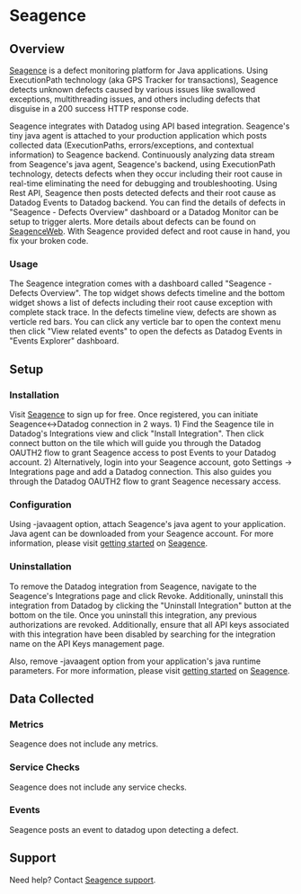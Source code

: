 # Seagence

## Overview

[Seagence][1] is a defect monitoring platform for Java applications. Using ExecutionPath technology (aka GPS Tracker for transactions), Seagence detects unknown defects caused by various issues like swallowed exceptions, multithreading issues, and others including defects that disguise in a 200 success HTTP response code.

Seagence integrates with Datadog using API based integration. Seagence's tiny java agent is attached to your production application which posts collected data (ExecutionPaths, errors/exceptions, and contextual information) to Seagence backend. Continuously analyzing data stream from Seagence's java agent, Seagence's backend, using ExecutionPath technology, detects defects when they occur including their root cause in real-time eliminating the need for debugging and troubleshooting. Using Rest API, Seagence then posts detected defects and their root cause as Datadog Events to Datadog backend. You can find the details of defects in "Seagence - Defects Overview" dashboard or a Datadog Monitor can be setup to trigger alerts. More details about defects can be found on [SeagenceWeb][2]. With Seagence provided defect and root cause in hand, you fix your broken code.

### Usage
The Seagence integration comes with a dashboard called "Seagence - Defects Overview". The top widget shows defects timeline and the bottom widget shows a list of defects including their root cause exception with complete stack trace. In the defects timeline view, defects are shown as verticle red bars. You can click any verticle bar to open the context menu then click "View related events" to open the defects as Datadog Events in "Events Explorer" dashboard.

## Setup

### Installation
Visit [Seagence][1] to sign up for free. Once registered, you can initiate Seagence<->Datadog connection in 2 ways. 1) Find the Seagence tile in Datadog's Integrations view and click "Install Integration". Then click connect button on the tile which will guide you through the Datadog OAUTH2 flow to grant Seagence access to post Events to your Datadog account. 2) Alternatively, login into your Seagence account, goto Settings -> Integrations page and add a Datadog connection. This also guides you through the Datadog OAUTH2 flow to grant Seagence necessary access.

### Configuration
Using -javaagent option, attach Seagence's java agent to your application. Java agent can be downloaded from your Seagence account. For more information, please visit [getting started][3] on [Seagence][1].

### Uninstallation
To remove the Datadog integration from Seagence, navigate to the Seagence's Integrations page and click Revoke. Additionally, uninstall this integration from Datadog by clicking the "Uninstall Integration" button at the bottom on the tile. Once you uninstall this integration, any previous authorizations are revoked. Additionally, ensure that all API keys associated with this integration have been disabled by searching for the integration name on the API Keys management page.

Also, remove -javaagent option from your application's java runtime parameters. For more information, please visit [getting started][3] on [Seagence][1].

## Data Collected

### Metrics

Seagence does not include any metrics.

### Service Checks

Seagence does not include any service checks.

### Events

Seagence posts an event to datadog upon detecting a defect.

## Support

Need help? Contact [Seagence support][4].


[1]: https://www.seagence.com
[2]: https://app.seagence.com/SeagenceWeb/
[3]: https://seagence.com/product/getting-started/
[4]: mailto:info@seagence.com

